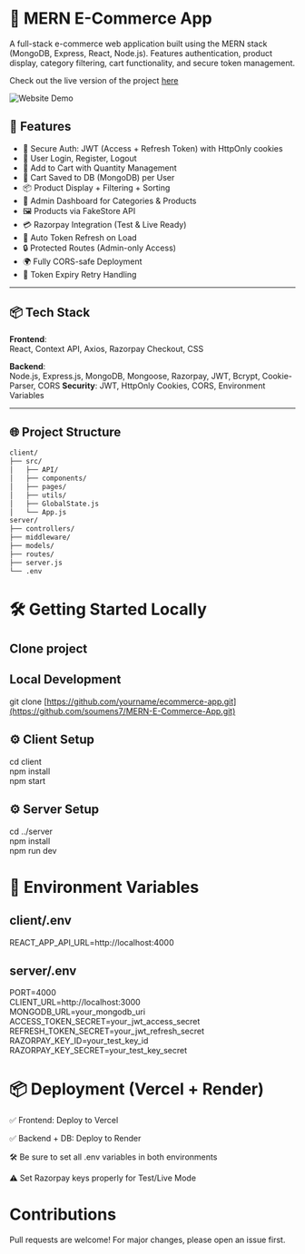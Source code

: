 # 🛒 MERN E-Commerce App

A full-stack e-commerce web application built using the MERN stack (MongoDB, Express, React, Node.js). Features authentication, product display, category filtering, cart functionality, and secure token management.

Check out the live version of the project [here](https://mern-e-commerce-app-tau.vercel.app/)

![Website Demo](https://media1.giphy.com/media/v1.Y2lkPTc5MGI3NjExMWZ5d2ZqMGc3YzRtejIwdG8wbWdtbzh2b2xsbWs1eWhwb2IyaDR0ayZlcD12MV9pbnRlcm5hbF9naWZfYnlfaWQmY3Q9Zw/s8Nkt5FvxyCFOIGZnP/giphy.gif)

## 🚀 Features

- 🔐 Secure Auth: JWT (Access + Refresh Token) with HttpOnly cookies
- 👤 User Login, Register, Logout
- 🛒 Add to Cart with Quantity Management
- 💾 Cart Saved to DB (MongoDB) per User
- 📦 Product Display + Filtering + Sorting
- 📁 Admin Dashboard for Categories & Products
- 🖼️ Products via FakeStore API
- 💳 Razorpay Integration (Test & Live Ready)
- 🔄 Auto Token Refresh on Load
- 🔒 Protected Routes (Admin-only Access)
- 🌍 Fully CORS-safe Deployment
- 🧪 Token Expiry Retry Handling

---

## 📦 Tech Stack

**Frontend**:  
React, Context API, Axios, Razorpay Checkout, CSS

**Backend**:  
Node.js, Express.js, MongoDB, Mongoose, Razorpay, JWT, Bcrypt, Cookie-Parser, CORS
**Security**: JWT, HttpOnly Cookies, CORS, Environment Variables

---

## 🌐 Project Structure

```txt
client/
├── src/
│   ├── API/
│   ├── components/
│   ├── pages/
│   ├── utils/
│   ├── GlobalState.js
│   └── App.js
server/
├── controllers/
├── middleware/
├── models/
├── routes/
├── server.js
└── .env
```

# 🛠️ Getting Started Locally

## Clone project

## Local Development

git clone [https://github.com/yourname/ecommerce-app.git](https://github.com/soumens7/MERN-E-Commerce-App.git)

## ⚙️ Client Setup

cd client  
npm install  
npm start

## ⚙️ Server Setup

cd ../server  
npm install  
npm run dev

# 🔐 Environment Variables

## client/.env

REACT_APP_API_URL=http://localhost:4000

## server/.env

PORT=4000  
CLIENT_URL=http://localhost:3000  
MONGODB_URL=your_mongodb_uri  
ACCESS_TOKEN_SECRET=your_jwt_access_secret  
REFRESH_TOKEN_SECRET=your_jwt_refresh_secret  
RAZORPAY_KEY_ID=your_test_key_id  
RAZORPAY_KEY_SECRET=your_test_key_secret

# 📦 Deployment (Vercel + Render)

✅ Frontend: Deploy to Vercel

✅ Backend + DB: Deploy to Render

🛠️ Be sure to set all .env variables in both environments

⚠️ Set Razorpay keys properly for Test/Live Mode

# Contributions

Pull requests are welcome! For major changes, please open an issue first.
